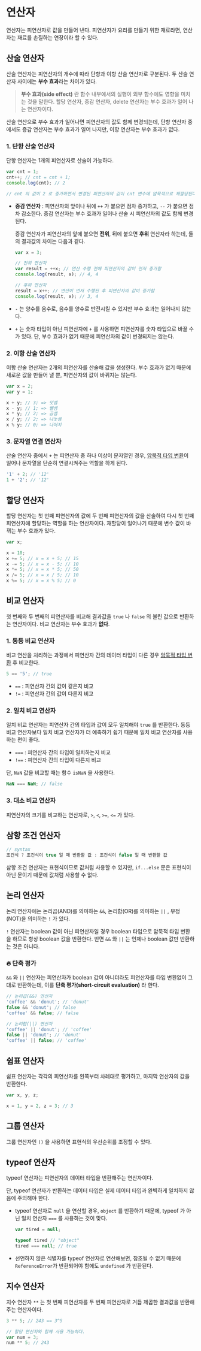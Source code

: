 # 연산자
연산자는 피연산자로 값을 만들어 낸다. 피연산자가 요리를 만들기 위한 재료라면, 연산자는 재료를 손질하는 연장이라 할 수 있다.

## 산술 연산자

산술 연산자는 피연산자의 개수에 따라 단항과 이항 산술 연산자로 구분된다. 두 산술 연산자 사이에는 **부수 효과**라는 차이가 있다. 

> **부수 효과(side effect)** 란 함수 내부에서의 실행이 외부 함수에도 영향을 미치는 것을 말한다. 할당 연산자, 증감 연산자, delete 연산자는 부수 효과가 일어 나는 연산자이다.

산술 연산으로 부수 효과가 일어나면 피연산자의 값도 함께 변경되는데, 단항 연산자 중에서도 증감 연산자는 부수 효과가 일어 나지만, 이항 연산자는 부수 효과가 없다. 

### 1. 단항 산술 연산자

단항 연산자는 1개의 피연산자로 산술이 가능하다.

```jsx
var cnt = 1;
cnt++; // cnt = cnt + 1;
console.log(cnt); // 2

// cnt 의 값이 2 로 증가하면서 변경된 피연산자의 값이 cnt 변수에 암묵적으로 재할당된다.
```

- **증감 연산자** :  피연산자의 앞이나 뒤에 `++` 가 붙으면 점차 증가하고, `--` 가 붙으면 점차 감소한다. 증감 연산자는 부수 효과가 일어나 산술 시 피연산자의 값도 함께 변경된다.

    증감 연산자가 피연산자의 앞에 붙으면 **전위**, 뒤에 붙으면 **후위** 연산자라 하는데, 둘의 결과값의 차이는 다음과 같다.

    ```jsx
    var x = 3;

    // 전위 연산자
    var result = ++x; // 연산 수행 전에 피연산자의 값이 먼저 증가함
    console.log(result, x); // 4, 4 

    // 후위 연산자
    result = x++; // 연산이 먼저 수행된 후 피연산자의 값이 증가함
    console.log(result, x); // 3, 4
    ```

- `-` 는 양수를 음수로, 음수를 양수로 반전시킬 수 있지만 부수 효과는 일어나지 않는다.
- `+` 는 숫자 타입이 아닌 피연산자에 `+` 를 사용하면 피연산자를 숫자 타입으로 바꿀 수가 있다. 단, 부수 효과가 없기 때문에 피연산자의 값이 변경되지는 않는다.

### 2. 이항 산술 연산자

이항 산술 연산자는 2개의 피연산자를 산술해 값을 생성한다.  부수 효과가 없기 때문에 새로운 값을 만들어 낼 뿐, 피연산자의 값이 바뀌지는 않는다.

```jsx
var x = 2;
var y = 1;

x + y; // 3; => 덧셈
x - y; // 1; => 뺄셈
x * y; // 2; => 곱셈
x / y; // 2; => 나눗셈
x % y; // 0; => 나머지
```

### 3. 문자열 연결 연산자

산술 연산자 중에서  `+` 는 피연산자 중 하나 이상이 문자열인 경우,  [암묵적 타입 변환](https://github.com/heejinna/TIL/blob/main/JavaScript/data-type.md#%EC%95%94%EB%AC%B5%EC%A0%81-%ED%83%80%EC%9E%85-%EB%B3%80%ED%99%98)이 일어나 문자열을 단순히 연결시켜주는 역할을 하게 된다.

```jsx
'1' + 2; // '12'
1 + '2'; // '12'
```

## 할당 연산자

할당 연산자는 첫 번째 피연산자의 값에 두 번째 피연산자의 값을 산술하여 다시 첫 번째 피연산자에 할당하는 역할을 하는 연산자이다. 재할당이 일어나기 때문에 변수 값이 바뀌는 부수 효과가 있다.

```jsx
var x;

x = 10;
x += 5; // x = x + 5; // 15
x -= 5; // x = x - 5; // 10
x *= 5; // x = x * 5; // 50
x /= 5; // x = x / 5; // 10
x %= 5; // x = x % 5; // 0
```

## 비교 연산자

첫 번째와 두 번째의 피연산자를 비교해 결과값을 `true` 나 `false` 의 불린 값으로  반환하는 연산자이다. 비교 연산자는 부수 효과가 **없다**.

### 1. 동등 비교 연산자

비교 연산을 처리하는 과정에서 피연산자 간의 데이터 타입이 다른 경우 [암묵적 타입 변환](https://github.com/heejinna/TIL/blob/main/JavaScript/data-type.md#%EC%95%94%EB%AC%B5%EC%A0%81-%ED%83%80%EC%9E%85-%EB%B3%80%ED%99%98) 후 비교한다.

```jsx
5 == '5'; // true
```

- `==` : 피연산자 간의 값이 같은지 비교
- `!=` : 피연산자 간의 값이 다른지 비교

### 2. 일치 비교 연산자

일치 비교 연산자는 피연산자 간의 타입과 값이 모두 일치해야 `true` 를 반환한다. 동등 비교 연산자보다 일치 비교 연산자가 더 예측하기 쉽기 때문에 일치 비교 연산자를 사용하는 편이 좋다.

- `===` : 피연산자 간의 타입이 일치하는지 비교
- `!==` : 피연산자 간의 타입이 다른지 비교

단, `NaN` 값을 비교할 때는 함수 `isNaN` 을 사용한다.

```jsx
NaN === NaN; // false
```

### 3. 대소 비교 연산자

피연산자의 크기를 비교하는 연산자로, `>`, `<`, `>=`, `<=` 가 있다.

## 삼항 조건 연산자

```jsx
// syntax
조건식 ? 조건식이 true 일 때 반환할 값 : 조건식이 false 일 때 반환할 값
```

삼항 조건 연산자는 표현식이므로 값처럼 사용할 수 있지만, `if...else` 문은 표현식이 아닌 문이기 때문에 값처럼 사용할 수 없다.

## 논리 연산자

논리 연산자에는 논리곱(AND)를 의미하는 `&&`, 논리합(OR)를 의미하는 `||` , 부정(NOT)을 의미하는 `!` 가 있다.

`!` 연산자는 boolean 값이 아닌 피연산자일 경우 boolean 타입으로 암묵적 타입 변환을 하므로 항상 boolean 값을 반환한다. 반면 `&&` 와 `||` 는 언제나 boolean 값만 반환하는 것은 아니다. 

### 🔥 단축 평가

`&&` 와 `||` 연산자는 피연산자가 boolean 값이 아니더라도 피연산자를 타입 변환없이 그대로 반환하는데, 이를 **단축 평가(short-circuit evaluation)** 라 한다. 

```jsx
// 논리곱(&&) 연산자
'coffee' && 'donut'; // 'donut'
false && 'donut'; // false
'coffee' && false; // false 

// 논리합(||) 연산자
'coffee' || 'donut'; // 'coffee'
false || 'donut'; // 'donut'
'coffee' || false; // 'coffee'
```

## 쉼표 연산자

쉼표 연산자는 각각의 피연산자를 왼쪽부터 차례대로 평가하고, 마지막 연산자의 값을 반환한다.

```jsx
var x, y, z;

x = 1, y = 2, z = 3; // 3
```

## 그룹 연산자

그룹 연산자인 `()` 을 사용하면 표현식의 우선순위를 조정할 수 있다.

## typeof 연산자

typeof 연산자는 피연산자의 데이터 타입을 반환해주는 연산자이다. 

단, typeof 연산자가 반환하는 데이터 타입은 실제 데이터 타입과 완벽하게 일치하지 않음에 주의해야 한다. 

- typeof 연산자로 `null` 을 연산할 경우, `object` 를 반환하기 때문에, typeof 가 아닌 일치 연산자 `===` 를 사용하는 것이 맞다.

    ```jsx
    var tired = null;

    typeof tired // "object"
    tired === null; // true
    ```

- 선언하지 않은 식별자를 typeof 연산자로 연산해보면, 참조될 수 없기 때문에 `ReferenceError`가 반환되어야 함에도 `undefined` 가 반환된다.

## 지수 연산자

지수 연산자 `**` 는 첫 번째 피연산자를 두 번째 피연산자로 거듭 제곱한 결과값을 반환해주는 연산자이다.

```jsx
3 ** 5; // 243 == 3^5

// 할당 연산자와 함께 사용 가능하다.
var num = 3;
num ** 5; // 243
```

